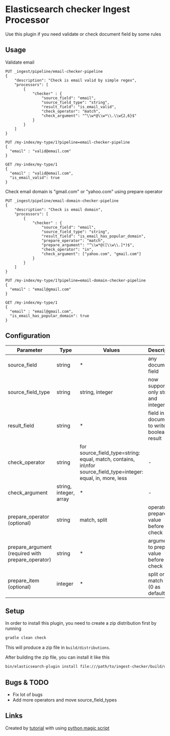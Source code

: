 # Elasticsearch checker Ingest Processor

Use this plugin if you need validate or check document field by some rules

## Usage

Validate email
```
PUT _ingest/pipeline/email-checker-pipeline
{
    "description": "Check is email valid by simple regex",
    "processors": [
        {
            "checker" : {
                "source_field": "email",
                "source_field_type": "string",
                "result_field": "is_email_valid",
                "check_operator": "match",
                "check_argument": "^\\w*@\\w*\\.\\w{2,6}$"
            }
        }
    ]
}

PUT /my-index/my-type/1?pipeline=email-checker-pipeline
{
  "email" : "valid@email.com"
}

GET /my-index/my-type/1
{
  "email" : "valid@email.com",
  "is_email_valid": true
}
```

Check email domain is "gmail.com" or "yahoo.com" using prepare operator
```
PUT _ingest/pipeline/email-domain-checker-pipeline
{
    "description": "Check is email domain",
    "processors": [
        {
            "checker" : {
                "source_field": "email",
                "source_field_type": "string",
                "result_field": "is_email_has_popular_domain",
                "prepare_operator": "match",
                "prepare_argument": "^\\w*@([\\w\\.]*)$",
                "check_operator": "in",
                "check_argument": ["yahoo.com", "gmail.com"]
            }
        }
    ]
}

PUT /my-index/my-type/1?pipeline=email-domain-checker-pipeline
{
  "email" : "email@gmail.com"
}

GET /my-index/my-type/1
{
  "email" : "email@gmail.com",
  "is_email_has_popular_domain": true
}
```

## Configuration

| Parameter | Type | Values | Description |
| --- | --- | --- | --- |
| source_field | string | * | any document field |
| source_field_type | string | string, integer | now supported only strings and integers |
| result_field | string | * | field in document to write boolean result |
| check_operator | string | for source_field_type=string: equal, match, contains, in\nfor source_field_type=integer: equal, in, more, less | - |
| check_argument | string, integer, array | * | - |
| prepare_operator (optional) | string | match, split | operator to prepare value before check |
| prepare_argument (required with prepare_operator) | string | * | argument to prepare value before check |
| prepare_item (optional) | integer | * | split or match item (0 as default) |

## Setup

In order to install this plugin, you need to create a zip distribution first by running

```bash
gradle clean check
```

This will produce a zip file in `build/distributions`.

After building the zip file, you can install it like this

```bash
bin/elasticsearch-plugin install file:///path/to/ingest-checker/build/distribution/ingest-checker-0.0.1-SNAPSHOT.zip
```

## Bugs & TODO

* Fix lot of bugs
* Add more operators and move source_field_types

## Links

Created by [tutorial](https://www.elastic.co/blog/writing-your-own-ingest-processor-for-elasticsearch) with using [python magic script](https://github.com/audreyr/cookiecutter)

